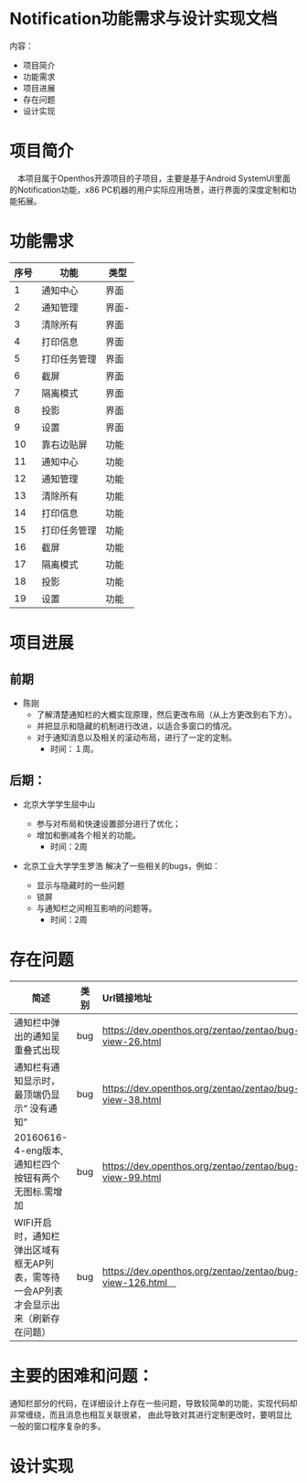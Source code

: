 # Notification功能需求与设计实现文档

内容：
* 项目简介
* 功能需求
* 项目进展
* 存在问题
* 设计实现


# 项目简介
　本项目属于Openthos开源项目的子项目，主要是基于Android SystemUI里面的Notification功能，x86 PC机器的用户实际应用场景，进行界面的深度定制和功能拓展。

# 功能需求
| 序号 	| 功能	| 类型 	|
| ----- | ---- | ----- |
| 1 | 通知中心 | 界面 |
| 2 | 通知管理 | 界面- |
| 3 | 清除所有 | 界面 |
| 4 | 打印信息 | 界面 |
| 5 | 打印任务管理 | 界面 |
| 6 | 截屏 | 界面 |
| 7 | 隔离模式 | 界面 |
| 8 | 投影 | 界面 |
| 9 | 设置 | 界面 |
| 10 | 靠右边贴屏 | 功能 |
| 11 | 通知中心 | 功能 |
| 12 | 通知管理 | 功能 |
| 13 | 清除所有 | 功能 |
| 14 | 打印信息 | 功能 |
| 15 | 打印任务管理 | 功能 |
| 16 | 截屏 | 功能 |
| 17 | 隔离模式 | 功能 |
| 18 | 投影 | 功能 |
| 19 | 设置 | 功能 |

# 项目进展

## 前期
- 陈刚
  * 了解清楚通知栏的大概实现原理，然后更改布局（从上方更改到右下方）。
  * 并把显示和隐藏的机制进行改进，以适合多窗口的情况。
  * 对于通知消息以及相关的滚动布局，进行了一定的定制。
    * 时间：１周。

## 后期：
- 北京大学学生屈中山
  * 参与对布局和快速设置部分进行了优化；
  * 增加和删减各个相关的功能。
    * 时间：2周

- 北京工业大学学生罗浩
解决了一些相关的bugs，例如：
  * 显示与隐藏时的一些问题
  * 锁屏
  * 与通知栏之间相互影响的问题等。
    * 时间：2周

# 存在问题
| 简述  | 类别  | Url链接地址 |
| ---- |------- |:---------|
| 通知栏中弹出的通知呈重叠式出现 | bug | https://dev.openthos.org/zentao/zentao/bug-view-26.html |
| 通知栏有通知显示时，最顶端仍显示“ 没有通知” | bug | https://dev.openthos.org/zentao/zentao/bug-view-38.html |
| 20160616-4-eng版本, 通知栏四个按钮有两个无图标.需增加 | bug |	https://dev.openthos.org/zentao/zentao/bug-view-99.html |
|  WIFI开启时，通知栏弹出区域有框无AP列表，需等待一会AP列表才会显示出来（刷新存在问题） 	| bug | https://dev.openthos.org/zentao/zentao/bug-view-126.html　 |　


# 主要的困难和问题：
通知栏部分的代码，在详细设计上存在一些问题，导致较简单的功能，实现代码却非常缠绕，而且消息也相互关联很紧，
由此导致对其进行定制更改时，要明显比一般的窗口程序复杂的多。

# 设计实现
